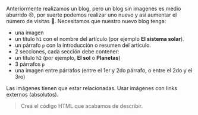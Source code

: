 Anteriormente realizamos un blog, pero un blog sin imagenes es medio aburrido :pensive:, por suerte podemos realizar uno nuevo y así aumentar el número de visitas :raised_hands:. 
Necesitamos que nuestro nuevo blog tenga:

- una imagen
- un título `h1` con el nombre del artículo (por ejemplo **El sistema solar**).
- un párrafo `p` con la introducción o resumen del artículo.
-  2 secciones, cada sección debe contener: 
  - un título `h2` (por ejemplo, **El sol** o **Planetas**)
  - 3 párrafos `p`
  - una imagen entre párrafos (entre el 1er y 2do párrafo, o entre el 2do y el 3ro)
 
Las imágenes tienen que estar relacionadas. Usar imágenes con links externos (absolutos).  

> Creá el código HTML que acabamos de describir.